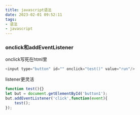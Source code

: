 ```yaml
---
title: javascript语法
date: 2023-02-01 09:52:11
tags:
- 语法
- javascript
---
```


### onclick和addEventListener

onclick写死在html里

```javascript
<input type="button" id="" onclick="test()" value="run"/>
```

listener更灵活

```javascript
function test(){}
let but = document.getElementById('button1');
but.addEventListener('click',function(event){
    test();
});
```

